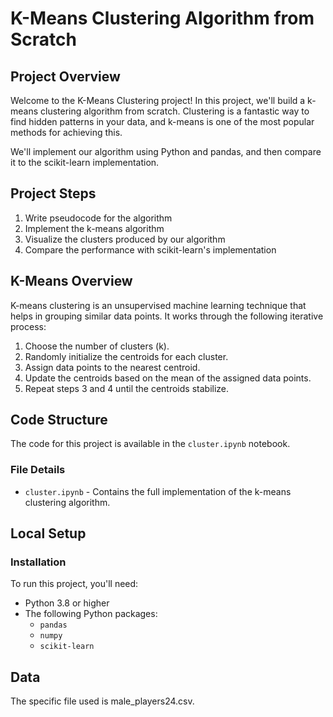 # K-Means Clustering Algorithm from Scratch

## Project Overview

Welcome to the K-Means Clustering project! In this project, we'll build a k-means clustering algorithm from scratch. Clustering is a fantastic way to find hidden patterns in your data, and k-means is one of the most popular methods for achieving this.

We'll implement our algorithm using Python and pandas, and then compare it to the scikit-learn implementation.

## Project Steps

1. Write pseudocode for the algorithm
2. Implement the k-means algorithm
3. Visualize the clusters produced by our algorithm
4. Compare the performance with scikit-learn's implementation

## K-Means Overview

K-means clustering is an unsupervised machine learning technique that helps in grouping similar data points. It works through the following iterative process:

1. Choose the number of clusters (k).
2. Randomly initialize the centroids for each cluster.
3. Assign data points to the nearest centroid.
4. Update the centroids based on the mean of the assigned data points.
5. Repeat steps 3 and 4 until the centroids stabilize.

## Code Structure

The code for this project is available in the `cluster.ipynb` notebook.

### File Details

- `cluster.ipynb` - Contains the full implementation of the k-means clustering algorithm.

## Local Setup

### Installation

To run this project, you'll need:

- Python 3.8 or higher
- The following Python packages:
  - `pandas`
  - `numpy`
  - `scikit-learn`


## Data

The specific file used is male_players24.csv.
